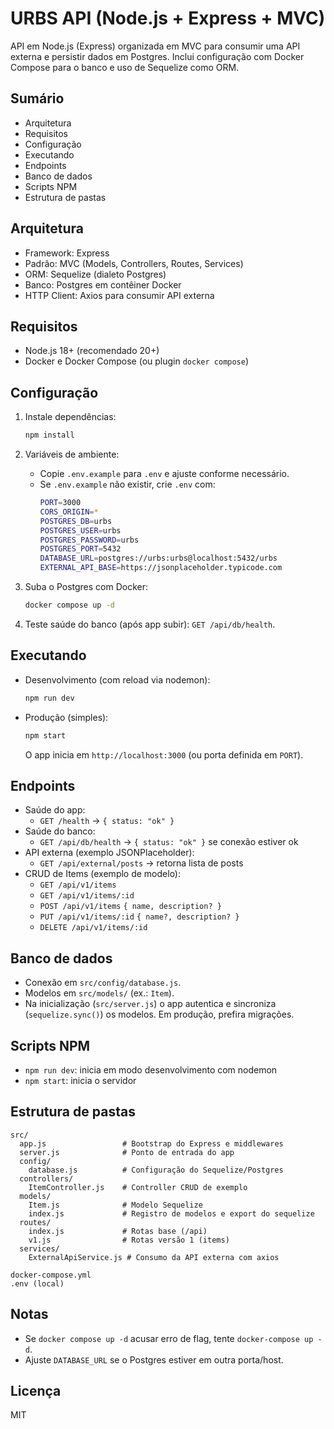 # URBS API (Node.js + Express + MVC)

API em Node.js (Express) organizada em MVC para consumir uma API externa e persistir dados em Postgres. Inclui configuração com Docker Compose para o banco e uso de Sequelize como ORM.

## Sumário

- Arquitetura
- Requisitos
- Configuração
- Executando
- Endpoints
- Banco de dados
- Scripts NPM
- Estrutura de pastas

## Arquitetura

- Framework: Express
- Padrão: MVC (Models, Controllers, Routes, Services)
- ORM: Sequelize (dialeto Postgres)
- Banco: Postgres em contêiner Docker
- HTTP Client: Axios para consumir API externa

## Requisitos

- Node.js 18+ (recomendado 20+)
- Docker e Docker Compose (ou plugin `docker compose`)

## Configuração

1. Instale dependências:
   ```bash
   npm install
   ```
2. Variáveis de ambiente:
   - Copie `.env.example` para `.env` e ajuste conforme necessário.
   - Se `.env.example` não existir, crie `.env` com:
     ```bash
     PORT=3000
     CORS_ORIGIN=*
     POSTGRES_DB=urbs
     POSTGRES_USER=urbs
     POSTGRES_PASSWORD=urbs
     POSTGRES_PORT=5432
     DATABASE_URL=postgres://urbs:urbs@localhost:5432/urbs
     EXTERNAL_API_BASE=https://jsonplaceholder.typicode.com
     ```

3. Suba o Postgres com Docker:

   ```bash
   docker compose up -d
   ```

4. Teste saúde do banco (após app subir): `GET /api/db/health`.

## Executando

- Desenvolvimento (com reload via nodemon):
  ```bash
  npm run dev
  ```
- Produção (simples):
  ```bash
  npm start
  ```
  O app inicia em `http://localhost:3000` (ou porta definida em `PORT`).

## Endpoints

- Saúde do app:
  - `GET /health` → `{ status: "ok" }`
- Saúde do banco:
  - `GET /api/db/health` → `{ status: "ok" }` se conexão estiver ok
- API externa (exemplo JSONPlaceholder):
  - `GET /api/external/posts` → retorna lista de posts
- CRUD de Items (exemplo de modelo):
  - `GET /api/v1/items`
  - `GET /api/v1/items/:id`
  - `POST /api/v1/items` `{ name, description? }`
  - `PUT /api/v1/items/:id` `{ name?, description? }`
  - `DELETE /api/v1/items/:id`

## Banco de dados

- Conexão em `src/config/database.js`.
- Modelos em `src/models/` (ex.: `Item`).
- Na inicialização (`src/server.js`) o app autentica e sincroniza (`sequelize.sync()`) os modelos. Em produção, prefira migrações.

## Scripts NPM

- `npm run dev`: inicia em modo desenvolvimento com nodemon
- `npm start`: inicia o servidor

## Estrutura de pastas

```
src/
  app.js                 # Bootstrap do Express e middlewares
  server.js              # Ponto de entrada do app
  config/
    database.js          # Configuração do Sequelize/Postgres
  controllers/
    ItemController.js    # Controller CRUD de exemplo
  models/
    Item.js              # Modelo Sequelize
    index.js             # Registro de modelos e export do sequelize
  routes/
    index.js             # Rotas base (/api)
    v1.js                # Rotas versão 1 (items)
  services/
    ExternalApiService.js # Consumo da API externa com axios

docker-compose.yml
.env (local)
```

## Notas

- Se `docker compose up -d` acusar erro de flag, tente `docker-compose up -d`.
- Ajuste `DATABASE_URL` se o Postgres estiver em outra porta/host.

## Licença

MIT

